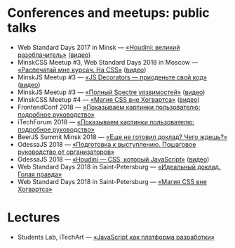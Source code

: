 # Conferences and meetups: public talks

* Web Standard Days 2017 in Minsk — [«Houdini: великий разоблачитель»](houdini-magic/) ([видео](https://www.youtube.com/watch?v=4kr5K-nWG3Y))
* MinskCSS Meetup #3, Web Standard Days 2018 in Moscow — [«Распечатай мне курсач. На CSS»](print-with-css/) ([видео](https://www.youtube.com/watch?v=xVPCZFBpjsI))
* MinskJS Meetup #3 — [«JS Decorators — приоденьте свой код»](js-decorators/) ([видео](https://www.youtube.com/watch?v=VfF7GyNItps))
* MinskJS Meetup #3 — [«Полный Spectre уязвимостей»](spectre-panel-discussion/) ([видео](https://www.youtube.com/watch?v=hGzy17Nnc38))
* MinskCSS Meetup #4 — [«Магия CSS вне Хогвартса»](css-magic/) ([видео](https://www.youtube.com/watch?v=Dhd6FSYZoiQ))
* FrontendConf 2018 — [«Показываем картинки пользователю: подробное руководство»](images-delivery/)
* iTechForum 2018 — [«Показываем картинки пользователю: подробное руководство»](images-delivery/index_itechforum.html)
* BeerJS Summit Minsk 2018 — [«Еще не готовил доклад? Чего ждешь?»](wait-for-talk/)
* OdessaJS 2018 — [«Подготовка к выступлению. Пошаговое руководство от организаторов»](talk-preparation/)
* OdessaJS 2018 — [«Houdini — CSS, который JavaScript»](houdini-css/) ([видео](https://youtu.be/MPaD8N9BrFA))
* Web Standard Days 2018 in Saint-Petersburg — [«Идеальный доклад. Голая правда»](talk-preparation/wsd.html)
* Web Standard Days 2018 in Saint-Petersburg — [«Магия CSS вне Хогвартса»](css-magic/wsd.html)

# Lectures

* Students Lab, iTechArt — [«JavaScript как платформа разработки»](itechart-js/)
